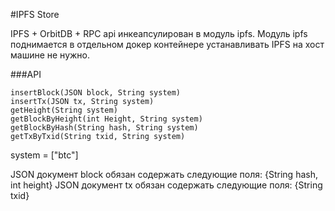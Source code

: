 #IPFS Store

IPFS + OrbitDB + RPC api инкеапсулирован в модуль ipfs. Модуль ipfs поднимается в отдельном докер контейнере устанавливать IPFS на хост машине не нужно.

###API

```
insertBlock(JSON block, String system)
insertTx(JSON tx, String system)
getHeight(String system)
getBlockByHeight(int Height, String system)
getBlockByHash(String hash, String system)
getTxByTxid(String txid, String system)
```

system = ["btc"]

JSON документ block обязан содержать следующие поля: {String hash, int height}
JSON документ tx обязан содержать следующие поля: {String txid}

